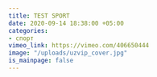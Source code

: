 ```yaml
---
title: TEST SPORT
date: 2020-09-14 18:38:00 +05:00
categories:
- спорт
vimeo_link: https://vimeo.com/406650444
image: "/uploads/uzvip_cover.jpg"
is_mainpage: false
---
```


